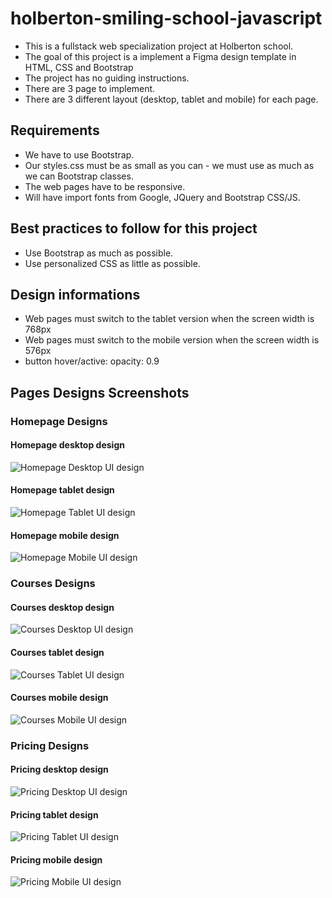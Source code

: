# holberton-smiling-school-javascript
* This is a fullstack web specialization project at Holberton school.
* The goal of this project is a implement a Figma design template in HTML, CSS and Bootstrap
* The project has no guiding instructions.
* There are 3 page to implement.
* There are 3 different layout (desktop, tablet and mobile) for each page.

## Requirements
* We have to use Bootstrap.
* Our styles.css must be as small as you can - we must use as much as we can Bootstrap classes.
* The web pages have to be responsive.
* Will have import fonts from Google, JQuery and Bootstrap CSS/JS.

## Best practices to follow for this project
* Use Bootstrap as much as possible.
* Use personalized CSS as little as possible.

## Design informations
* Web pages must switch to the tablet version when the screen width is 768px
* Web pages must switch to the mobile version when the screen width is 576px
* button hover/active: opacity: 0.9

## Pages Designs Screenshots

### Homepage Designs
#### Homepage desktop design
![Homepage Desktop UI design](/screenshot/Desktop/01_SMILESCHOOL_LANDING_desktop@2x.png)
#### Homepage tablet design
![Homepage Tablet UI design](/screenshot/Mobile/01_SMILESCHOOL_LANDING_mobile@2x.png)
#### Homepage mobile design
![Homepage Mobile UI design](/screenshot/Tablet/01_SMILESCHOOL_LANDING_tablet@2x.png)

### Courses Designs
#### Courses desktop design
![Courses Desktop UI design](/screenshot/Desktop/02_SMILESCHOOL_PRICING_desktop@2x.png)
#### Courses tablet design
![Courses Tablet UI design](/screenshot/Mobile/02_SMILESCHOOL_PRICING_mobile@2x.png)
#### Courses mobile design
![Courses Mobile UI design](/screenshot/Tablet/02_SMILESCHOOL_PRICING_tablet@2x.png)

### Pricing Designs
#### Pricing desktop design
![Pricing Desktop UI design](/screenshot/Desktop/03_SMILESCHOOL_COURSES_desktop@2x.png)
#### Pricing tablet design
![Pricing Tablet UI design](/screenshot/Mobile/02_SMILESCHOOL_PRICING_mobile@2x.png)
#### Pricing mobile design
![Pricing Mobile UI design](/screenshot/Tablet/02_SMILESCHOOL_PRICING_mobile@2x.png)